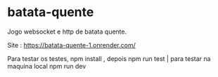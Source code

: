# batata-quente
Jogo websocket e http de batata quente.

Site : https://batata-quente-1.onrender.com/

Para testar os testes, npm install , depois npm run test
|  para testar na maquina local npm run dev
